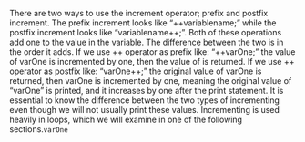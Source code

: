 There are two ways to use the increment operator; prefix and postfix increment. The prefix increment looks like “++variablename;” while the postfix increment looks like “variablename++;”. Both of these operations add one to the value in the variable. The difference between the two is in the order it adds. If we use ++ operator as prefix like: “++varOne;” the value of varOne is incremented by one, then the value of is returned. If we use ++ operator as postfix like: “varOne++;” the original value of varOne is returned, then varOne is incremented by one, meaning the original value of “varOne” is printed, and it increases by one after the print statement. It is essential to know the difference between the two types of incrementing even though we will not usually print these values. Incrementing is used heavily in loops, which we will examine in one of the following sections.`varOne`

